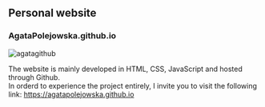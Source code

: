 ## Personal website
### AgataPolejowska.github.io

![agatagithub](https://user-images.githubusercontent.com/44722312/89916022-5eaca800-dbf7-11ea-806d-230b012dfba3.png)

The website is mainly developed in HTML, CSS, JavaScript and hosted through Github. <br/>
In orderd to experience the project entirely, I invite you to visit the following link: https://agatapolejowska.github.io
